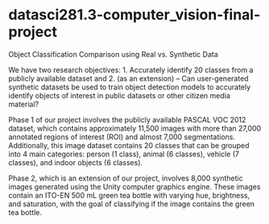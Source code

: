 # datasci281.3-computer_vision-final-project
Object Classification Comparison using Real vs. Synthetic Data

We have two research objectives: 1. Accurately identify 20 classes from a publicly available dataset and 2. (as an extension) – Can user-generated synthetic datasets be used to train object detection models to accurately identify objects of interest in public datasets or other citizen media material? 


Phase 1 of our project involves the publicly available PASCAL VOC 2012 dataset, which contains approximately 11,500 images with more than 27,000 annotated regions of interest (ROI) and almost 7,000 segmentations. Additionally, this image dataset contains 20 classes that can be grouped into 4 main categories: person (1 class), animal (6 classes), vehicle (7 classes), and indoor objects (6 classes).


Phase 2, which is an extension of our project, involves 8,000 synthetic images generated using the Unity computer graphics engine. These images contain an ITO-EN 500 mL green tea bottle with varying hue, brightness, and saturation, with the goal of classifying if the image contains the green tea bottle.
